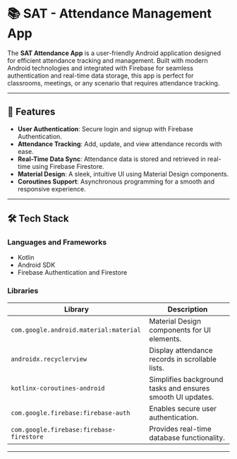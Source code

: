 # 📚 SAT - Attendance Management App  

The **SAT Attendance App** is a user-friendly Android application designed for efficient attendance tracking and management. Built with modern Android technologies and integrated with Firebase for seamless authentication and real-time data storage, this app is perfect for classrooms, meetings, or any scenario that requires attendance tracking.  

---

## 🌟 Features  

- **User Authentication**: Secure login and signup with Firebase Authentication.  
- **Attendance Tracking**: Add, update, and view attendance records with ease.  
- **Real-Time Data Sync**: Attendance data is stored and retrieved in real-time using Firebase Firestore.  
- **Material Design**: A sleek, intuitive UI using Material Design components.  
- **Coroutines Support**: Asynchronous programming for a smooth and responsive experience.  

---

## 🛠️ Tech Stack  

### **Languages and Frameworks**  
- Kotlin  
- Android SDK  
- Firebase Authentication and Firestore  

### **Libraries**  
| Library                             | Description                                                  |  
|-------------------------------------|--------------------------------------------------------------|  
| `com.google.android.material:material` | Material Design components for UI elements.                  | 
| `androidx.recyclerview`            | Display attendance records in scrollable lists.              |  
| `kotlinx-coroutines-android`        | Simplifies background tasks and ensures smooth UI updates.   |  
| `com.google.firebase:firebase-auth` | Enables secure user authentication.                         |  
| `com.google.firebase:firebase-firestore` | Provides real-time database functionality.                   |  

---
